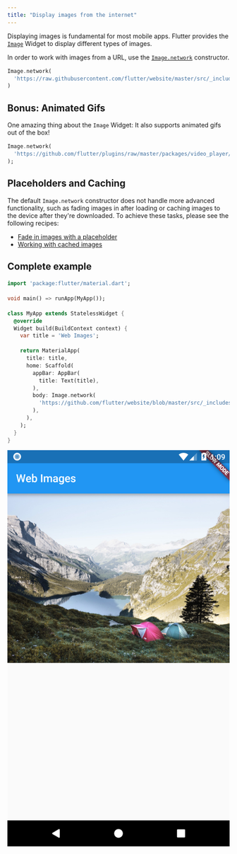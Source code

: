 ```yaml
---
title: "Display images from the internet"
---
```


Displaying images is fundamental for most mobile apps. Flutter provides the 
[`Image`](https://docs.flutter.io/flutter/widgets/Image-class.html) Widget to 
display different types of images.

In order to work with images from a URL, use the [`Image.network`](https://docs.flutter.io/flutter/widgets/Image/Image.network.html) 
constructor.

<!-- skip -->
```dart
Image.network(
  'https://raw.githubusercontent.com/flutter/website/master/src/_includes/code/layout/lakes/images/lake.jpg',
)
```

## Bonus: Animated Gifs

One amazing thing about the `Image` Widget: It also supports animated gifs out
of the box!

<!-- skip -->
```dart
Image.network(
  'https://github.com/flutter/plugins/raw/master/packages/video_player/doc/demo_ipod.gif?raw=true',
);
```

## Placeholders and Caching

The default `Image.network` constructor does not handle more advanced 
functionality, such as fading images in after loading or caching images
to the device after they're downloaded. To achieve these tasks, please see
the following recipes:

  * [Fade in images with a placeholder](/cookbook/images/fading-in-images/)
  * [Working with cached images](/cookbook/images/cached-images/) 

## Complete example

```dart
import 'package:flutter/material.dart';

void main() => runApp(MyApp());

class MyApp extends StatelessWidget {
  @override
  Widget build(BuildContext context) {
    var title = 'Web Images';

    return MaterialApp(
      title: title,
      home: Scaffold(
        appBar: AppBar(
          title: Text(title),
        ),
        body: Image.network(
          'https://github.com/flutter/website/blob/master/src/_includes/code/layout/lakes/images/lake.jpg?raw=true',
        ),
      ),
    );
  }
}
```

![Network Image Demo](/images/cookbook/network-image.png)
